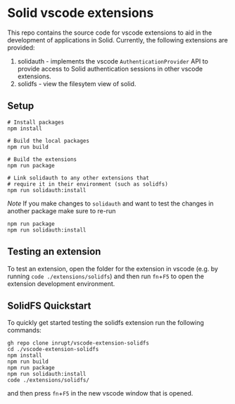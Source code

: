 # Solid vscode extensions

This repo contains the source code for vscode extensions to aid in the development of applications in Solid. Currently, the following extensions are provided:

1. solidauth - implements the vscode `AuthenticationProvider` API to provide access to Solid authentication sessions in other vscode extensions.
2. solidfs - view the filesytem view of solid.

## Setup

```shell
# Install packages
npm install

# Build the local packages
npm run build

# Build the extensions
npm run package

# Link solidauth to any other extensions that
# require it in their environment (such as solidfs)
npm run solidauth:install
```

_Note_ If you make changes to `solidauth` and want to test the changes in another package make sure to re-run

```shell
npm run package
npm run solidauth:install
```

## Testing an extension

To test an extension, open the folder for the extension in vscode (e.g. by running `code ./extensions/solidfs`) and
then run `fn`+`F5` to open the extension development environment.

## SolidFS Quickstart

To quickly get started testing the solidfs extension run the following commands:

```shell
gh repo clone inrupt/vscode-extension-solidfs
cd ./vscode-extension-solidfs
npm install
npm run build
npm run package
npm run solidauth:install
code ./extensions/solidfs/
```

and then press `fn`+`F5` in the new vscode window that is opened.
